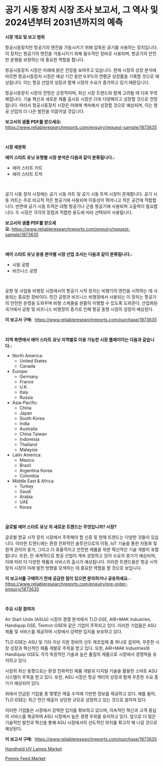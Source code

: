 <p><h1>공기 시동 장치 시장 조사 보고서, 그 역사 및 2024년부터 2031년까지의 예측</h1></p><p><strong>시장 개요 및 보고 범위</strong></p>
<p><p>항공시동장치란 항공기의 엔진을 가동시키기 위해 압축된 공기를 사용하는 장치입니다. 이 장치는 항공기의 엔진을 가동시키기 위해 필수적인 장비로 사용되며, 항공기의 안전한 운행을 보장하는 데 중요한 역할을 합니다.</p><p>항공시동장치 시장은 미래에 밝은 전망을 보여주고 있습니다. 현재 시장의 성장 분석에 따르면 항공시동장치 시장은 예상 기간 동안 9.9%의 연평균 성장률을 기록할 것으로 예상됩니다. 이는 항공 산업의 성장과 함께 시장의 수요가 증가하고 있기 때문입니다.</p><p>항공시동장치 시장의 전망은 긍정적이며, 최신 시장 트렌드와 함께 고려될 때 더욱 뚜렷해집니다. 기술 혁신과 새로운 제품 출시로 시장은 더욱 다양해지고 성장할 것으로 전망됩니다. 따라서 항공시동장치 시장은 미래에 계속해서 성장할 것으로 예상되며, 이는 항공 산업의 더 나은 발전을 이끌어낼 것입니다.</p></p>
<p><strong>보고서의 샘플 PDF를 받으세요:</strong> <a href="https://www.reliableresearchreports.com/enquiry/request-sample/1873635">https://www.reliableresearchreports.com/enquiry/request-sample/1873635</a></p>
<p>&nbsp;</p>
<p><strong>시장 세분화</strong></p>
<p><strong>에어 스타트 유닛 유형별 시장 분석은 다음과 같이 분류됩니다.:</strong></p>
<p><ul><li>에어 스타트 카트</li><li>에어 스타트 트럭</li></ul></p>
<p>&nbsp;</p>
<p><p>공기 시동 장치 시장에는 공기 시동 카트 및 공기 시동 트럭 시장이 존재합니다. 공기 시동 카트는 주로 비교적 작은 항공기에 사용되며 이동성이 뛰어나고 작은 공간에 적합합니다. 반면에 공기 시동 트럭은 대형 항공기나 군용 항공기에 사용되며 고출력이 필요합니다. 두 시장은 각각의 장점과 적합한 용도에 따라 선택되어 사용됩니다.</p></p>
<p><strong>보고서의 샘플 PDF를 받으세요:</strong>&nbsp;<a href="https://www.reliableresearchreports.com/enquiry/request-sample/1873635">https://www.reliableresearchreports.com/enquiry/request-sample/1873635</a></p>
<p>&nbsp;</p>
<p><strong> 에어 스타트 유닛 응용 분야별 시장 산업 조사는 다음과 같이 분류됩니다.:</strong></p>
<p><ul><li>시빌 공항</li><li>비즈니스 공항</li></ul></p>
<p>&nbsp;</p>
<p><p>공항 및 사업용 비행장 시장에서의 항공기 시작 장치는 비행기의 엔진을 시작하는 데 사용되는 중요한 장비이다. 민간 공항과 비즈니스 비행장에서 사용되는 이 장치는 항공기의 안전한 운영을 도와주며 비행 스케줄을 원활히 이행할 수 있도록 도와준다. 산업화된 국가에서 공항 및 비즈니스 비행장의 증가로 인해 항공 동향 시장의 성장이 예상된다.</p></p>
<p><strong>이 보고서 구매:</strong>&nbsp; <a href="https://www.reliableresearchreports.com/purchase/1873635">https://www.reliableresearchreports.com/purchase/1873635</a></p>
<p>&nbsp;</p>
<p><strong>지역 측면에서 에어 스타트 유닛 지역별로 이용 가능한 시장 플레이어는 다음과 같습니다.:</strong></p>
<p><ul>
    <li>
        North America:
        <ul>
            <li>United States</li>
            <li>Canada</li>
        </ul>
    </li>
    <li>
        Europe:
        <ul>
            <li>Germany</li>
            <li>France</li>
            <li>U.K.</li>
            <li>Italy</li>
            <li>Russia</li>
        </ul>
    </li>
    <li>
        Asia-Pacific:
        <ul>
            <li>China</li>
            <li>Japan</li>
            <li>South Korea</li>
            <li>India</li>
            <li>Australia</li>
            <li>China Taiwan</li>
            <li>Indonesia</li>
            <li>Thailand</li>
            <li>Malaysia</li>
        </ul>
    </li>
    <li>
        Latin America:
        <ul>
            <li>Mexico</li>
            <li>Brazil</li>
            <li>Argentina Korea</li>
            <li>Colombia</li>
        </ul>
    </li>
    <li>
        Middle East & Africa:
        <ul>
            <li>Turkey</li>
            <li>Saudi</li>
            <li>Arabia</li>
            <li>UAE</li>
            <li>Korea</li>
        </ul>
    </li>
    </ul></p>
<p>&nbsp;</p>
<p><strong>글로벌 에어 스타트 유닛 의 새로운 트렌드는 무엇입니까? 시장?</strong></p>
<p><p>글로벌 항공 시작 장치 시장에서 주목해야 할 신흥 및 현재 트렌드는 다양한 것들이 있습니다. 이러한 트렌드에는 환경 친화적인 솔루션으로의 이동, IoT 기술을 통한 자동화 및 원격 관리의 증가, 그리고 더 효율적이고 안전한 제품을 위한 혁신적인 기술 개발이 포함됩니다. 또한, 전 세계적으로 항공 산업이 계속 성장하고 있어 수요의 증가가 예상되며, 이에 따라 더 다양한 제품과 서비스의 출시가 예상됩니다. 이러한 트렌드들은 항공 시작 장치 시장의 미래 발전 방향을 모색하는 데 중요한 역할을 할 것으로 보입니다.</p></p>
<p><strong>이 보고서를 구매하기 전에 궁금한 점이 있으면 문의하거나 공유하세요.</strong>- <a href="https://www.reliableresearchreports.com/enquiry/pre-order-enquiry/1873635">https://www.reliableresearchreports.com/enquiry/pre-order-enquiry/1873635</a></p>
<p>&nbsp;</p>
<p><strong>주요 시장 참여자</strong></p>
<p><p>Air Start Units (ASUs) 시장의 경쟁 분석에서 TLD GSE, AIR+MAK Industries, Handiquip GSE, Textron GSE와 같은 기업이 주목되고 있다. 이러한 기업들은 ASU 제품 및 서비스를 제공하며 시장에서 강력한 입지를 보유하고 있다.</p><p>TLD GSE는 ASU 및 기타 지상 지원 장비의 선두 제조업체 중 하나로 꼽히며, 꾸준한 시장 성장과 혁신적인 제품 개발로 주목을 받고 있다. 또한, AIR+MAK Industries와 Handiquip GSE도 각각 독창적인 기술과 높은 품질의 제품으로 시장에서 경쟁력을 유지하고 있다.</p><p>시장의 최신 동향으로는 환경 친화적인 제품 개발과 디지털 기술을 활용한 스마트 ASU 시스템이 주목을 받고 있다. 또한, ASU 시장은 항공 섹터의 성장과 함께 꾸준한 수요 증가가 예상되어 있다.</p><p>위에서 언급된 기업들 중 몇몇은 매출 수익에 기반한 정보를 제공하고 있다. 예를 들어, TLD GSE는 최근 연간 매출이 상당한 규모로 성장하고 있는 것으로 알려져 있다.</p><p>이러한 기업들은 시장에서 강력한 입지를 확보하고 있으며, 지속적인 혁신과 고객 중심의 서비스를 제공하여 ASU 시장에서 높은 경쟁 우위를 유지하고 있다. 앞으로 더 많은 기술적인 발전과 혁신을 통해 ASU 시장에서의 선도적인 위치를 확고히 해 나갈 것으로 예상된다.</p></p>
<p><strong>이 보고서 구매:</strong>&nbsp;&nbsp;<a href="https://www.reliableresearchreports.com/purchase/1873635">https://www.reliableresearchreports.com/purchase/1873635</a></p>
<p><p><a href="https://github.com/Glendatilghmankmgz0rbhwpy/Market-Research-Report-List-1/blob/main/handheld-uv-lamps-market.md">Handheld UV Lamps Market</a></p><p><a href="https://butternut-bug-553.notion.site/Premix-Feed-Market-Research-Report-Unlocks-Analysis-on-the-Market-Financial-Status-Market-Size-and-00ced8c47bfc4f7583b4bf8734df602c">Premix Feed Market</a></p></p>
